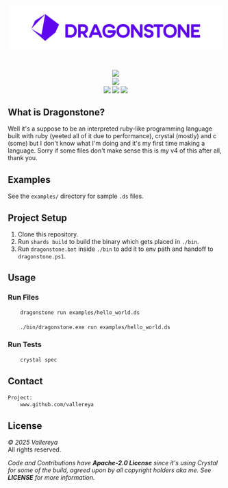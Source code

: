 <p align="center">
    <div align="center">
        <img src="./docs/0_Index/logos/Dragonstone-Logo-Full.png" width="500"/>
    </div>
</p>
<br>
<p align="center">
    <a>
        <img src="https://forthebadge.com/images/badges/0-percent-optimized.svg"/>
    </a>
    <br>
    <a>
        <img src="https://forthebadge.com/images/badges/contains-technical-debt.svg"/>
    </a>
    <br>
    <a>
        <img src="https://img.shields.io/badge/ruby-%23CC342D.svg?style=for-the-badge&logo=ruby&logoColor=white"/>
    </a>
    <a>
        <img src="https://img.shields.io/badge/crystal-%23000000.svg?style=for-the-badge&logo=crystal&logoColor=white"/>
    </a>
    <a>
        <img src="https://img.shields.io/badge/c-%2300599C.svg?style=for-the-badge&logo=c&logoColor=white"/>
    </a>
</p>

## What is Dragonstone?
Well it's a suppose to be an interpreted ruby-like programming language built with ruby (yeeted all of it due to performance), crystal (mostly) and c (some) but I don't know what I'm doing and it's my first time making a language. Sorry if some files don't make sense this is my v4 of this after all, thank you.

## Examples

See the `examples/` directory for sample `.ds` files.

## Project Setup

1. Clone this repository.
2. Run `shards build` to build the binary which gets placed in `./bin`.
3. Run `dragonstone.bat` inside `./bin` to add it to env path and handoff to `dragonstone.ps1`.

## Usage

### Run Files

```bash
    dragonstone run examples/hello_world.ds

    ./bin/dragonstone.exe run examples/hello_world.ds
```

### Run Tests
```bash
    crystal spec
```

## Contact

    Project:
        www.github.com/vallereya

## License

*© 2025 Vallereya*
<br>
All rights reserved.
<br>

*Code and Contributions have **Apache-2.0 License** since it's using Crystal for some of the build, agreed upon by all copyright holders aka me. See **LICENSE** for more information.*
